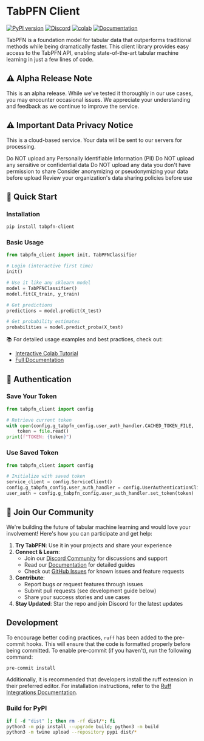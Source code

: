 # TabPFN Client

[![PyPI version](https://badge.fury.io/py/tabpfn-client.svg)](https://badge.fury.io/py/tabpfn-client)
[![Discord](https://img.shields.io/discord/1285598202732482621?color=7289da&label=Discord&logo=discord&logoColor=ffffff)](https://discord.com/channels/1285598202732482621/)
[![colab](https://colab.research.google.com/assets/colab-badge.svg)](https://colab.research.google.com/drive/1ns_KdtyHgl29AOVwTw9c-DZrPj7fx_DW?usp=sharing)
[![Documentation](https://img.shields.io/badge/docs-priorlabs.ai-blue)](https://priorlabs.ai/docs)

TabPFN is a foundation model for tabular data that outperforms traditional methods while being dramatically faster. This client library provides easy access to the TabPFN API, enabling state-of-the-art tabular machine learning in just a few lines of code.

## ⚠️ Alpha Release Note

This is an alpha release. While we've tested it thoroughly in our use cases, you may encounter occasional issues. We appreciate your understanding and feedback as we continue to improve the service.

## ⚠️ Important Data Privacy Notice
This is a cloud-based service. Your data will be sent to our servers for processing.

Do NOT upload any Personally Identifiable Information (PII)
Do NOT upload any sensitive or confidential data
Do NOT upload any data you don't have permission to share
Consider anonymizing or pseudonymizing your data before upload
Review your organization's data sharing policies before use

## 🏁 Quick Start

### Installation

```bash
pip install tabpfn-client
```

### Basic Usage

```python
from tabpfn_client import init, TabPFNClassifier

# Login (interactive first time)
init()

# Use it like any sklearn model
model = TabPFNClassifier()
model.fit(X_train, y_train)

# Get predictions
predictions = model.predict(X_test)

# Get probability estimates
probabilities = model.predict_proba(X_test)
```

📚 For detailed usage examples and best practices, check out:
- [Interactive Colab Tutorial](https://colab.research.google.com/drive/1ns_KdtyHgl29AOVwTw9c-DZrPj7fx_DW?usp=sharing)
- [Full Documentation](https://priorlabs.ai/docs)

## 🔑 Authentication

### Save Your Token
```python
from tabpfn_client import config

# Retrieve current token
with open(config.g_tabpfn_config.user_auth_handler.CACHED_TOKEN_FILE, 'r') as file:
    token = file.read()
print(f"TOKEN: {token}")
```

### Use Saved Token
```python
from tabpfn_client import config

# Initialize with saved token
service_client = config.ServiceClient()
config.g_tabpfn_config.user_auth_handler = config.UserAuthenticationClient(service_client=service_client)
user_auth = config.g_tabpfn_config.user_auth_handler.set_token(token)
```

## 🤝 Join Our Community

We're building the future of tabular machine learning and would love your involvement! Here's how you can participate and get help:

1. **Try TabPFN**: Use it in your projects and share your experience
2. **Connect & Learn**: 
   - Join our [Discord Community](https://discord.gg/VJRuU3bSxt) for discussions and support
   - Read our [Documentation](https://priorlabs.ai/docs) for detailed guides
   - Check out [GitHub Issues](https://github.com/priorlabs/tabpfn-client/issues) for known issues and feature requests
3. **Contribute**: 
   - Report bugs or request features through issues
   - Submit pull requests (see development guide below)
   - Share your success stories and use cases
4. **Stay Updated**: Star the repo and join Discord for the latest updates

## Development

To encourage better coding practices, `ruff` has been added to the pre-commit hooks. This will ensure that the code is formatted properly before being committed. To enable pre-commit (if you haven't), run the following command:

```bash
pre-commit install
```

Additionally, it is recommended that developers install the ruff extension in their preferred editor. For installation instructions, refer to the [Ruff Integrations Documentation](https://docs.astral.sh/ruff/integrations/).

### Build for PyPI

```bash
if [ -d "dist" ]; then rm -rf dist/*; fi
python3 -m pip install --upgrade build; python3 -m build
python3 -m twine upload --repository pypi dist/*
```
